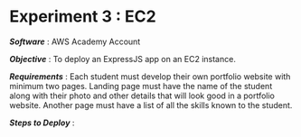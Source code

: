 # Experiment 3 : EC2

***Software*** : AWS Academy Account

***Objective*** : To deploy an ExpressJS app on an EC2 instance. 

***Requirements*** : Each student must develop their own portfolio website with minimum two pages. Landing page must have the name of the student along with their photo and other details that will look good in a portfolio website. Another page must have a list of all the skills known to the student.

***Steps to Deploy*** :